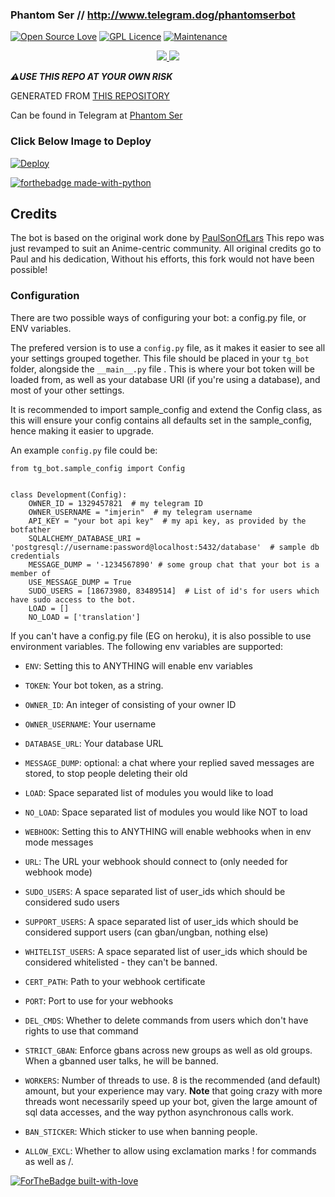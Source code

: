 ### Phantom Ser // http://www.telegram.dog/phantomserbot

[![Open Source Love](https://badges.frapsoft.com/os/v1/open-source-200x33.png?v=103)](https://github.com/ellerbrock/open-source-badges/)
[![GPL Licence](https://badges.frapsoft.com/os/gpl/gpl-175x39.png?v=103)](https://github.com/jerinjohny-ktnm/TG-Manager-Bot/blob/master/LICENSE)
[![Maintenance](https://img.shields.io/badge/Maintained%3F-yes-green.svg)](https://GitHub.com/jerinjohny-ktnm/TG-Manager-Bot/graphs/commit-activity)


<p align="center">
  <a href="https://github.com/jerinjohny-ktnm/TG-Manager-Bot/fork">
    <img src="https://img.shields.io/github/forks/jerinjohny-ktnm/TG-Manager-Bot?label=Fork&style=social">
    
  </a>
  <a href="https://github.com/jerinjohny-ktnm/TG-Manager-Bot">
    <img src="https://img.shields.io/github/stars/jerinjohny-ktnm/TG-Manager-Bot?style=social">
  </a>
</p>

***⚠️USE THIS REPO AT YOUR OWN RISK***


 
GENERATED FROM [THIS REPOSITORY](https://github.com/AnimeKaizoku/SaitamaRobot)



Can be found in Telegram at [Phantom Ser](https://telegram.dog/phantomserbot)



### Click Below Image to Deploy
[![Deploy](https://telegra.ph/file/dd13685fb562be633abae.jpg)](https://heroku.com/deploy?template=https://github.com/jerinjohny-ktnm/TG-Manager-Bot.git)

[![forthebadge made-with-python](http://ForTheBadge.com/images/badges/made-with-python.svg)](https://www.python.org/)





## Credits
The bot is based on the original work done by [PaulSonOfLars](https://github.com/PaulSonOfLars)
This repo was just revamped to suit an Anime-centric community. All original credits go to Paul and his dedication, Without his efforts, this fork would not have been possible!





### Configuration


There are two possible ways of configuring your bot: a config.py file, or ENV variables.

The prefered version is to use a `config.py` file, as it makes it easier to see all your settings grouped together.
This file should be placed in your `tg_bot ` folder, alongside the `__main__.py` file . 
This is where your bot token will be loaded from, as well as your database URI (if you're using a database), and most of 
your other settings.

It is recommended to import sample_config and extend the Config class, as this will ensure your config contains all 
defaults set in the sample_config, hence making it easier to upgrade.

An example `config.py` file could be:
```
from tg_bot.sample_config import Config


class Development(Config):
    OWNER_ID = 1329457821  # my telegram ID
    OWNER_USERNAME = "imjerin"  # my telegram username
    API_KEY = "your bot api key"  # my api key, as provided by the botfather
    SQLALCHEMY_DATABASE_URI = 'postgresql://username:password@localhost:5432/database'  # sample db credentials
    MESSAGE_DUMP = '-1234567890' # some group chat that your bot is a member of
    USE_MESSAGE_DUMP = True
    SUDO_USERS = [18673980, 83489514]  # List of id's for users which have sudo access to the bot.
    LOAD = []
    NO_LOAD = ['translation']
```

If you can't have a config.py file (EG on heroku), it is also possible to use environment variables.
The following env variables are supported:
 - `ENV`: Setting this to ANYTHING will enable env variables

 - `TOKEN`: Your bot token, as a string.
 - `OWNER_ID`: An integer of consisting of your owner ID
 - `OWNER_USERNAME`: Your username

 - `DATABASE_URL`: Your database URL
 - `MESSAGE_DUMP`: optional: a chat where your replied saved messages are stored, to stop people deleting their old 
 - `LOAD`: Space separated list of modules you would like to load
 - `NO_LOAD`: Space separated list of modules you would like NOT to load
 - `WEBHOOK`: Setting this to ANYTHING will enable webhooks when in env mode
 messages
 - `URL`: The URL your webhook should connect to (only needed for webhook mode)

 - `SUDO_USERS`: A space separated list of user_ids which should be considered sudo users
 - `SUPPORT_USERS`: A space separated list of user_ids which should be considered support users (can gban/ungban,
 nothing else)
 - `WHITELIST_USERS`: A space separated list of user_ids which should be considered whitelisted - they can't be banned.
 - `CERT_PATH`: Path to your webhook certificate
 - `PORT`: Port to use for your webhooks
 - `DEL_CMDS`: Whether to delete commands from users which don't have rights to use that command
 - `STRICT_GBAN`: Enforce gbans across new groups as well as old groups. When a gbanned user talks, he will be banned.
 - `WORKERS`: Number of threads to use. 8 is the recommended (and default) amount, but your experience may vary.
 __Note__ that going crazy with more threads wont necessarily speed up your bot, given the large amount of sql data 
 accesses, and the way python asynchronous calls work.
 - `BAN_STICKER`: Which sticker to use when banning people.
 - `ALLOW_EXCL`: Whether to allow using exclamation marks ! for commands as well as /.

[![ForTheBadge built-with-love](http://ForTheBadge.com/images/badges/built-with-love.svg)](https://GitHub.com/jerinjohny-ktnm/)

